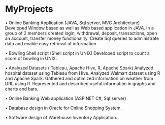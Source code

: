 # MyProjects
•	Online Banking Application (JAVA, Sql server, MVC Architecture)
    Developed Window based as well as Web based application in JAVA.
    In a group of 3 members created login, withdrawal, deposit, transactions, open an account, transfer money functionality.
    Create Sql queries to administrate data and enable easy retrieval of information.
    
•	Bowling Shell script (Shell script in UNIX)
    Developed script to count a score of bowling in UNIX.
    
•	Analyzed Datasets ( Tableau, Apache Hive, R, Apache Spark)
    Analyzed hospital dataset using Tableau from Hive.
    Analyzed Walmart dataset using R and Apache Spark.
    Gathered and optimized information on weather from URL using R.
    Represented and described useful information in graphs and charts and bars. 
    
•	Online Banking Web application (ASP.NET C#, Sql server)

•	Database design in Oracle for Online Shopping System.

•	Software design of Warehouse Inventory Application.

